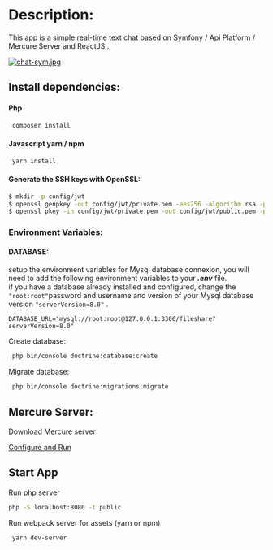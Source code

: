 # Description:

This app is a simple real-time text chat based on Symfony / Api Platform / Mercure Server and ReactJS…

[![chat-sym.jpg](https://i.postimg.cc/25yBjM5w/chat-sym.jpg)](https://postimg.cc/2qp52Hhb)
## Install dependencies:

#### Php
```bash
 composer install
```
#### Javascript yarn / npm
```bash
 yarn install
```

#### Generate the SSH keys with OpenSSL:
```sh
$ mkdir -p config/jwt
$ openssl genpkey -out config/jwt/private.pem -aes256 -algorithm rsa -pkeyopt rsa_keygen_bits:4096
$ openssl pkey -in config/jwt/private.pem -out config/jwt/public.pem -pubout`
 ```
 
### Environment Variables:
 
#### DATABASE:
setup the environment variables for Mysql database connexion, you will need to add the following environment variables to your ***.env*** file.  
if you have a database already installed and configured, change the ```"root:root"```password and username and version of your Mysql database version ```"serverVersion=8.0"``` .

`DATABASE_URL="mysql://root:root@127.0.0.1:3306/fileshare?serverVersion=8.0"`

Create database:
  ```bash
   php bin/console doctrine:database:create 
  ```

Migrate database:
```bash
 php bin/console doctrine:migrations:migrate 
```

## Mercure Server:

[Download](https://github.com/dunglas/mercure/releases) Mercure server

[Configure and Run](https://mercure.rocks/docs/hub/install)

## Start App
  Run php server
  
```bash
php -S localhost:8080 -t public
```
Run webpack server for assets (yarn or npm)

```bash
 yarn dev-server
```
